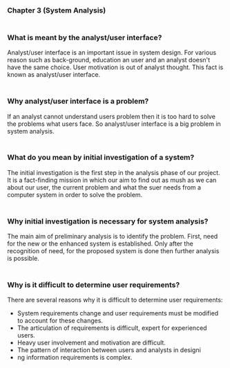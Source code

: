 ### Chapter 3 (System Analysis)

### **<br/>What is meant by the analyst/user interface?**

Analyst/user interface is an important issue in system design. For various reason such as back-ground, education an user and an analyst doesn't have the same choice. User motivation is out of analyst thought. This fact is known as analyst/user interface.<br/>

### **<br/>Why analyst/user interface is a problem?**

If an analyst cannot understand users problem then it is too hard to solve the problems what users face. So analyst/user interface is a big problem in system analysis.<br/>

### **<br/>What do you mean by initial investigation of a system?**

The initial investigation is the first step in the analysis phase of our project. It is a fact-finding mission in which our aim to find out as mush as we can about our user, the current problem and what the suer needs from a computer system in order to solve the problem.<br/>


### **<br/>Why initial investigation is necessary for system analysis?**

The main aim of preliminary analysis is to identify the problem. First, need for the new or the enhanced system is established. Only after the recognition of need, for the proposed system is done then further analysis is possible.<br/>


### **<br/>Why is it difficult to determine user requirements?**

There are several reasons why it is difficult to determine user requirements:
- System requirements change and user requirements must be modified to account for these changes.
- The articulation of requirements is difficult, expert for experienced users.
- Heavy user involvement and motivation are difficult.
- The pattern of interaction between users and analysts in designi
- ng information requirements is complex.
